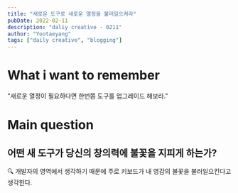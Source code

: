 ```yaml
---
title: "새로운 도구로 새로운 열정을 불러일으켜라"
pubDate: 2022-02-11
description: "daliy creative - 0211"
author: "Yootaeyang"
tags: ["daily creative", "blogging"]
---
```


# What i want to remember

"새로운 열정이 필요하다면 한번쯤 도구를 업그레이드 해보라."

# Main question

## 어떤 새 도구가 당신의 창의력에 불꽃을 지피게 하는가?

🔍 개발자의 영역에서 생각하기 때문에 주로 키보드가 내 영감의 불꽃을 불러일으킨다고 생각한다.
